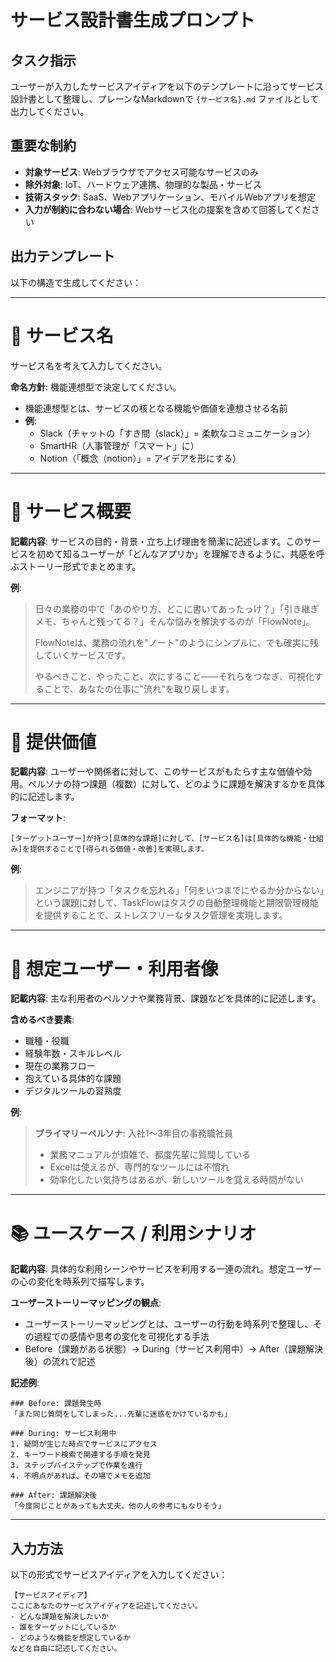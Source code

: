 # サービス設計書生成プロンプト

## タスク指示

ユーザーが入力したサービスアイディアを以下のテンプレートに沿ってサービス設計書として整理し、プレーンなMarkdownで `{サービス名}.md` ファイルとして出力してください。

## 重要な制約

- **対象サービス**: Webブラウザでアクセス可能なサービスのみ
- **除外対象**: IoT、ハードウェア連携、物理的な製品・サービス
- **技術スタック**: SaaS、Webアプリケーション、モバイルWebアプリを想定
- **入力が制約に合わない場合**: Webサービス化の提案を含めて回答してください

## 出力テンプレート

以下の構造で生成してください：

---

# 📛 サービス名

サービス名を考えて入力してください。

**命名方針**: 機能連想型で決定してください。
- 機能連想型とは、サービスの核となる機能や価値を連想させる名前
- **例**: 
  - Slack（チャットの「すき間（slack）」= 柔軟なコミュニケーション）
  - SmartHR（人事管理が「スマート」に）
  - Notion（「概念（notion）」= アイデアを形にする）

---

# 📝 サービス概要

**記載内容**: サービスの目的・背景・立ち上げ理由を簡潔に記述します。このサービスを初めて知るユーザーが「どんなアプリか」を理解できるように、共感を呼ぶストーリー形式でまとめます。

**例**:
> 日々の業務の中で「あのやり方、どこに書いてあったっけ？」「引き継ぎメモ、ちゃんと残ってる？」そんな悩みを解決するのが「FlowNote」。
> 
> FlowNoteは、業務の流れを"ノート"のようにシンプルに、でも確実に残していくサービスです。
> 
> やるべきこと、やったこと、次にすること――それらをつなぎ、可視化することで、あなたの仕事に"流れ"を取り戻します。

---

# 💎 提供価値

**記載内容**: ユーザーや関係者に対して、このサービスがもたらす主な価値や効用。ペルソナの持つ課題（複数）に対して、どのように課題を解決するかを具体的に記述します。

**フォーマット**:
```
[ターゲットユーザー]が持つ[具体的な課題]に対して、[サービス名]は[具体的な機能・仕組み]を提供することで[得られる価値・改善]を実現します。
```

**例**:
> エンジニアが持つ「タスクを忘れる」「何をいつまでにやるか分からない」という課題に対して、TaskFlowはタスクの自動整理機能と期限管理機能を提供することで、ストレスフリーなタスク管理を実現します。

---

# 👤 想定ユーザー・利用者像

**記載内容**: 主な利用者のペルソナや業務背景、課題などを具体的に記述します。

**含めるべき要素**:
- 職種・役職
- 経験年数・スキルレベル
- 現在の業務フロー
- 抱えている具体的な課題
- デジタルツールの習熟度

**例**:
> **プライマリーペルソナ**: 入社1〜3年目の事務職社員
> - 業務マニュアルが煩雑で、都度先輩に質問している
> - Excelは使えるが、専門的なツールには不慣れ
> - 効率化したい気持ちはあるが、新しいツールを覚える時間がない

---

# 📚 ユースケース / 利用シナリオ

**記載内容**: 具体的な利用シーンやサービスを利用する一連の流れ。想定ユーザーの心の変化を時系列で描写します。

**ユーザーストーリーマッピングの観点**:
- ユーザーストーリーマッピングとは、ユーザーの行動を時系列で整理し、その過程での感情や思考の変化を可視化する手法
- Before（課題がある状態）→ During（サービス利用中）→ After（課題解決後）の流れで記述

**記述例**:
```
### Before: 課題発生時
「また同じ質問をしてしまった...先輩に迷惑をかけているかも」

### During: サービス利用中
1. 疑問が生じた時点でサービスにアクセス
2. キーワード検索で関連する手順を発見
3. ステップバイステップで作業を進行
4. 不明点があれば、その場でメモを追加

### After: 課題解決後
「今度同じことがあっても大丈夫。他の人の参考にもなりそう」
```

---

## 入力方法

以下の形式でサービスアイディアを入力してください：

```
【サービスアイディア】
ここにあなたのサービスアイディアを記述してください。
- どんな課題を解決したいか
- 誰をターゲットにしているか
- どのような機能を想定しているか
などを自由に記述してください。
```